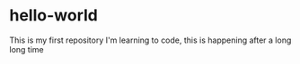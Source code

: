 # hello-world
This is my first repository
I'm learning to code, this is happening after a long long time
